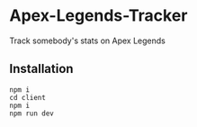 # Apex-Legends-Tracker
Track somebody's stats on Apex Legends

## Installation

`npm i`
<br>
`cd client`
<br>
`npm i`
<br>
`npm run dev`
